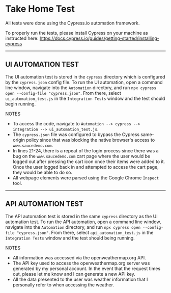 # Take Home Test

All tests were done using the Cypress.io automation framework.

To properly run the tests, please install Cypress on your machine as instructed here: https://docs.cypress.io/guides/getting-started/installing-cypress

---

UI AUTOMATION TEST
-

The UI automation test is stored in the `cypress` directory which is configured by the `cypress.json` config file. To run the UI automation, open a command line window, navigate into the `Automation` directory, and run `npx cypress open --config-file "cypress.json"`. From there, select `ui_automation_test.js` in the `Integration Tests` window and the test should begin running.

NOTES

- To access the code, navigate to `Automation --> cypress --> integration --> ui_automation_test.js`.
- The `cypress.json` file was configured to bypass the Cypress same-origin policy since that was blocking the native browser's access to `www.saucedemo.com`.
- In lines 21-24, there is a repeat of the login process since there was a bug on the `www.saucedemo.com` cart page where the user would be logged out after pressing the cart icon once their items were added to it. Once the user logged back in and attempted to access the cart page, they would be able to do so.
- All webpage elements were parsed using the Google Chrome `Inspect` tool.

---

API AUTOMATION TEST
-

The API automation test is stored in the same `cypress` directory as the UI automation test. To run the API automation, open a command line window, navigate into the `Automation` directory, and run `npx cypress open --config-file "cypress.json"`. From there, select `api_automation_test.js` in the `Integration Tests` window and the test should being running.

NOTES

- All information was accessed via the openweathermap.org API.
- The API key used to access the openweathermap.org server was generated by my personal account. In the event that the request times out, please let me know and I can generate a new API key.
- All the data presented to the user was weather information that I personally refer to when accessing the weather.

